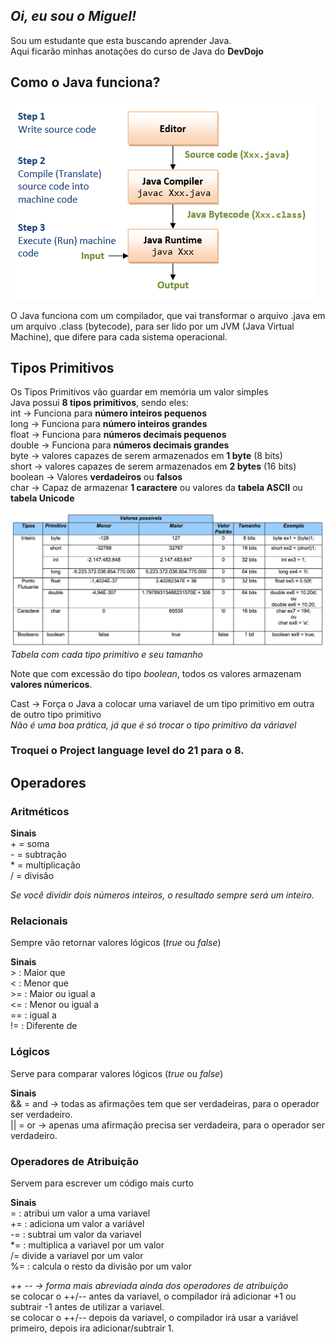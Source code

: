 ## *Oi, eu sou o Miguel!*
Sou um estudante que esta buscando aprender Java. <br>
Aqui ficarão minhas anotações do curso de Java do **DevDojo**<br>


## Como o Java funciona?
![img.png](img.png)

O Java funciona com um compilador, que vai transformar o arquivo .java 
em um arquivo .class (bytecode), para ser lido por um JVM (Java Virtual Machine),
que difere para cada sistema operacional.

## Tipos Primitivos

Os Tipos Primitivos vão guardar em memória um valor simples <br>
Java possui **8 tipos primitivos**, sendo eles:<br>
int -> Funciona para **número inteiros pequenos**<br>
long -> Funciona para **número inteiros grandes** <br>
float -> Funciona para **números decimais pequenos** <br>
double -> Funciona para **números decimais grandes** <br>
byte -> valores capazes de serem armazenados em **1 byte** (8 bits) <br>
short -> valores capazes de serem armazenados em **2 bytes** (16 bits) <br>
boolean -> Valores **verdadeiros** ou **falsos** <br>
char -> Capaz de armazenar **1 caractere** ou valores da **tabela ASCII** ou **tabela Unicode** <br>

![img_1.png](img_1.png)
*Tabela com cada tipo primitivo e seu tamanho*

Note que com excessão do tipo *boolean*, todos os valores armazenam **valores númericos**.

Cast -> Força o Java a colocar uma variavel de um tipo primitivo em outra de outro tipo primitivo <br>
*Não é uma boa prática, já que é só trocar o tipo primitivo da váriavel* <br>

### Troquei o Project language level do 21 para o 8.

## Operadores

### Aritméticos <br>
**Sinais** <br> + = soma <br> - = subtração <br>* = multiplicação<br>/ = divisão<br>

*Se você dividir dois números inteiros, o resultado sempre será um inteiro.*

### Relacionais <br>
Sempre vão retornar valores lógicos (*true* ou *false*)

**Sinais**<br> > : Maior que <br> < : Menor que <br> >= : Maior ou igual a <br> <= : Menor ou igual a <br> == : igual a <br> != : Diferente de <br>

### Lógicos <br>
Serve para comparar valores lógicos (*true* ou *false*)

**Sinais** <br> && = and -> todas as afirmações tem que ser verdadeiras, para o operador ser verdadeiro.<br> || = or -> apenas uma afirmação precisa ser verdadeira, para o operador ser verdadeiro. <br>

### Operadores de Atribuição
Servem para escrever um código mais curto

**Sinais** <br> 
= : atribui um valor a uma variavel<br> 
+= : adiciona um valor a variável <br> 
-= : subtrai um valor da variavel <br> 
*= : multiplica a variavel por um valor <br> 
/= divide a variavel por um valor <br> 
%= : calcula o resto da divisão por um valor <br>

*++ -- -> forma mais abreviada ainda dos operadores de atribuição* <br>
se colocar o ++/-- antes da variavel, o compilador irá adicionar +1 ou subtrair -1 antes de utilizar a variavel. <br>
se colocar o ++/-- depois da variavel, o compilador irá usar a variável primeiro, depois ira adicionar/subtrair 1.

